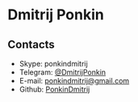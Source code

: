 # Dmitrij Ponkin

## Contacts

- Skype: ponkindmitrij
- Telegram: [@DmitrijPonkin](https://t.me/DmitrijPonkin)
- E-mail: ponkindmitrij@gmail.com
- Github: [PonkinDmitrij](https://github.com/PonkinDmitrij)
